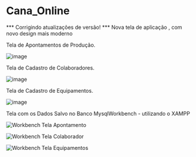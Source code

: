# Cana_Online
*** Corrigindo atualizações de versão! ***
Nova tela de aplicação , com novo design mais moderno


Tela de Apontamentos de Produção.

![image](https://github.com/ClaudionorPeixinho/CanaOnline/assets/142553468/3bb42c93-51f3-4157-8d19-10ec593a16b6)


Tela de Cadastro de Colaboradores.

![image](https://github.com/ClaudionorPeixinho/CanaOnline/assets/142553468/56b63386-cb3b-4d4d-ac9e-cf8a30fe62ed)


Tela de Cadastro de Equipamentos.

![image](https://github.com/ClaudionorPeixinho/CanaOnline/assets/142553468/2f347e5b-f1d3-42e7-a729-d833c1ddd19b)



Tela com os Dados Salvo no Banco MysqlWorkbench - utilizando o XAMPP

![Workbench Tela Apontamento](https://github.com/ClaudionorPeixinho/CanaOnline/assets/142553468/30fc1d3e-a0b6-4a0c-b7b2-362a820ec2c6)

![Workbench Tela Colaborador](https://github.com/ClaudionorPeixinho/CanaOnline/assets/142553468/b0ae3fb9-a7b1-4176-80e8-f9f37f5bd046)

![Workbench Tela Equipamentos](https://github.com/ClaudionorPeixinho/CanaOnline/assets/142553468/e05bf9bb-0a27-46ba-8f68-1be75a1ff6ae)






